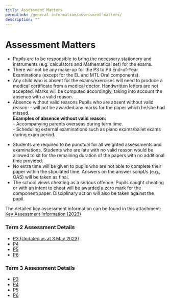 ```yaml
---
title: Assessment Matters
permalink: /general-information/assessment-matters/
description: ""
---
```

# Assessment Matters

- Pupils are to be responsible to bring the necessary stationery and instruments (e.g. calculators and Mathematical set) for the exams.
- There will not be any make-up for the P3 to P6 End-of-Year Examinations (except for the EL and MTL Oral components).
- Any child who is absent for the exams/exercises will need to produce a medical certificate from a medical doctor. Handwritten letters are not accepted. Marks will be computed accordingly, taking into account the absence with a valid reason.
- Absence without valid reasons
      Pupils who are absent without valid reason:
      -   will not be awarded any marks for the paper which he/she had missed.
<br><b>Examples of absence without valid reason:</b> <br>
      -   Accompanying parents overseas during term time.<br>
      -   Scheduling external examinations such as piano exams/ballet exams during exam period.

* Students are required to be punctual for all weighted assessments and examinations. Students who are late with no valid reason would be allowed to sit for the remaining duration of the papers with no additional time provided.
* No extra time will be given to pupils who are not able to complete their paper within the stipulated time. Answers on the answer script/s (e.g., OAS) will be taken as final.
* The school views cheating as a serious offence. Pupils caught cheating or with an intent to cheat will be awarded a zero mark for the component/paper. Disciplinary action will also be taken against the pupil.


The detailed key assessment information can be found in this attachment:  [Key Assessment Information (2023)](/files/key%20assessment%20information%20(2023).pdf)

### Term 2 Assessment Details

* [P3 (Updated as at 3 May 2023)](/files/p3%20term%202%20weighted%20assessment%20details%202023.pdf)
* [P4](/files/p4%20term%202%20weighted%20assessment%20details%202023.pdf)
* [P5](/files/p5%20term%202%20weighted%20assessment%20details%202023.pdf)
* [P6](/files/p6%20term%202%20weighted%20assessment%20details%202023.pdf)

### Term 3 Assessment Details
* [P3](/files/p3%20term%203%20weighted%20assessment%20details%202023.pdf)
* [P4](/files/p4%20term%203%20weighted%20assessment%20details%202023.pdf)
* [P5](/files/p5%20term%203%20weighted%20assessment%20details%202023.pdf)
* [P6](/files/p6%20term%203%20prelims%20details%202023.pdf)